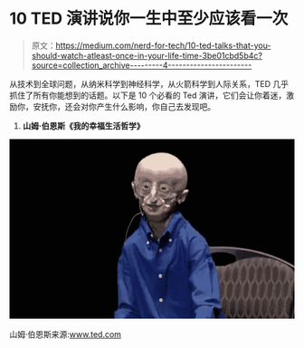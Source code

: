 # 10 TED 演讲说你一生中至少应该看一次

> 原文：<https://medium.com/nerd-for-tech/10-ted-talks-that-you-should-watch-atleast-once-in-your-life-time-3be01cbd5b4c?source=collection_archive---------4----------------------->

从技术到全球问题，从纳米科学到神经科学，从火箭科学到人际关系，TED 几乎抓住了所有你能想到的话题。以下是 10 个必看的 Ted 演讲，它们会让你着迷，激励你，安抚你，还会对你产生什么影响，你自己去发现吧。

1.  **山姆·伯恩斯《我的幸福生活哲学》**

![](img/3ae8fdd17c2689bf9e52867eec23d93a.png)

山姆·伯恩斯来源:www.ted.com